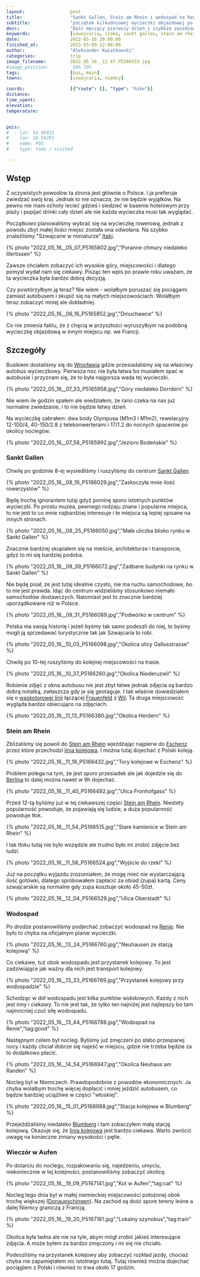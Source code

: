 ```yaml
---
layout:                 post
title:                  "Sankt Gallen, Stein am Rhein i wodospad na Renie"
subtitle:               "początek kilkudniowej wycieczki objazdowej po Szwajcarii"
desc:                   "Dość męczący pierwszy dzień z szybkim zwiedzaniem 2 bardzo ładnych miast(-eczek) w Szwajcarii. Widok na wodospad na Renie."
keywords:               [szwajcaria, itaka, sankt gallen, stein am rhein, ren, wodospad, Donaueschingen, Aufen]
date:                   2022-05-16 20:00:00
finished_at:            2023-03-09 12:00:00
author:                 "Aleksander Kwiatkowski"
categories:             trip
image_filename:         2022_05_16__12_47_P5166553.jpg
#image_position:         50% 70%
tags:                   [bus, main]
towns:                  [szwajcaria, niemcy]

coords:                 [{"route": [], "type": "hike"}]
distance:               
time_spent:             
elevation:              
temperature:            


pois:
#  - lat: 54.45911
#    lon: 18.56281
#    name: POI
#    type: todo / visited

---
```


[w-miniaturze]: https://www.itaka.pl/wycieczki/szwajcaria/szwajcaria-w-miniaturze,XCHTICI.html

[wiki-wroclaw]: https://pl.wikipedia.org/wiki/Wroc%C5%82aw
[wiki-sankt-gallen]: https://en.wikipedia.org/wiki/St._Gallen
[wiki-berlin]: https://pl.wikipedia.org/wiki/Berlin
[wiki-ren]: https://pl.wikipedia.org/wiki/Ren
[wiki-blumberg]: https://pl.wikipedia.org/wiki/Blumberg_(Badenia-Wirtembergia)
[wiki-donaueschingen]: https://pl.wikipedia.org/wiki/Donaueschingen
[wiki-Frauenfeld]: https://en.wikipedia.org/wiki/Frauenfeld
[wiki-wil]: https://en.wikipedia.org/wiki/Wil
[wiki-Frauenfeld–Wil]: https://en.wikipedia.org/wiki/Frauenfeld%E2%80%93Wil_railway
[wiki-Stein-am-Rhein]: https://en.wikipedia.org/wiki/Stein_am_Rhein
[wiki-Eschenz]: https://en.wikipedia.org/wiki/Eschenz
[wiki-Lake-Line]: https://en.wikipedia.org/wiki/Lake_Line
[wiki-wutach-valley]: https://en.wikipedia.org/wiki/Wutach_Valley_Railway

## Wstęp

Z oczywistych powodów ta strona jest głównie o Polsce. I ja preferuje zwiedzać
swój kraj. Jednak to nie oznacza, że nie będzie wyjątków. Na pewno nie mam
ochoty lecieć gdzieś i siedzieć w basenie hotelowym przy plaży i popijać drinki cały
dzień ale nie każda wycieczka musi tak wyglądać.

Początkowo planowaliśmy wybrać się na wycieczkę rowerową, jednak z powodu
zbyt małej ilości miejsc została ona odwołana. Na szybko znaleźliśmy
"Szwajcarie w miniaturze" [Itaki][w-miniaturze].

{% photo "2022_05_16__05_07_P5165802.jpg","Poranne chmury niedaleko Illertissen" %}

Zawsze chciałem zobaczyć ich wysokie góry, miejscowości i dlatego pomysł wydał
nam się ciekawy.
Pisząc ten wpis po prawie roku uważam, że ta wycieczka była bardzo dobrą decyzją.

Czy powtórzyłbym ją teraz? Nie wiem - wolałbym poruszać się pociągami
zamiast autobusem i skupić się na małych miejscowościach. Wolałbym teraz
zobaczyć mniej ale dokładniej.

{% photo "2022_05_16__06_16_P5165852.jpg","Dmuchawce" %}

Co nie zmienia faktu, że z chęcią w przyszłości
wyruszyłbym na podobną wycieczkę objazdową w innym miejscu np. we Francji.

## Szczegóły

Busikiem dostaliśmy się do [Wrocławia][wiki-wroclaw] gdzie przesiadaliśmy się na
właściwy autobus wycieczkowy. Pierwsza noc nie była łatwa bo musiałem spać
w autobusie i przyznam się, że to była najgorsza wada tej wycieczki.

{% photo "2022_05_16__07_33_P5165958.jpg","Góry niedaleko Dornbirn" %}

Nie wiem ile godzin spałem ale wiedziałem, że rano czeka na nas już
normalne zwiedzanie, i to nie będzie łatwy dzień.

Na wycieczkę zabrałem: dwa body Olympusa (M1m3 i M1m2), rewelacyjny 12-100/4,
40-150/2.8 z telekonwerterami i 17/1.2 do nocnych spacerów po okolicy noclegów.

{% photo "2022_05_16__07_58_P5165992.jpg","Jezioro Bodeńskie" %}

### Sankt Gallen

<div class="strava-embed-placeholder" data-embed-type="activity" data-embed-id="7188407327"></div><script src="https://strava-embeds.com/embed.js"></script>

Chwilę po godzinie 8-ej wysiedliśmy i ruszyliśmy do centrum [Sankt Gallen][wiki-sankt-gallen].

{% photo "2022_05_16__08_19_P5166029.jpg","Zaskoczyła mnie ilość rowerzystów" %}

Będę trochę ignorantem tutaj gdyż pominę sporo istotnych punktów wycieczki.
Po prostu muzea, pewnego rodzaju znane i popularne miejsca, to nie jest to co
mnie najbardziej interesuje i te miejsca są lepiej opisane na innych stronach.

{% photo "2022_05_16__08_25_P5166050.jpg","Mała uliczka blisko rynku w Sankt Gallen" %}

Znacznie bardziej skupiałem się na mieście, architekturze i
transporcie, gdyż to mi się bardziej podoba.

{% photo "2022_05_16__08_39_P5166072.jpg","Zadbane budynki na rynku w Sankt Gallen" %}

Nie będę pisał, że jest tutaj idealnie czysto, nie ma ruchu samochodowe, bo
to nie jest prawda. Idąc do centrum widzieliśmy stosunkowo niemało samochodów
dostawczych. Natomiast jest to znacznie bardziej uporządkowane niż
w Polsce.

{% photo "2022_05_16__09_31_P5166089.jpg","Podwórko w centrum" %}

Polska ma swoją historię i jeżeli byśmy tak samo podeszli do niej, to byśmy
mogli ją sprzedawać turystycznie tak jak Szwajcaria to robi.

{% photo "2022_05_16__10_03_P5166098.jpg","Okolica ulicy Gallusstrasse" %}

Chwilę po 10-tej ruszyliśmy do kolejnej miejscowości na trasie.

{% photo "2022_05_16__10_37_P5166260.jpg","Okolica Niederuzwil" %}

Robienie zdjęć z okna autobusu nie jest zbyt łatwe jednak zdjęcia są
bardzo dobrą notatką, zwłaszcza gdy je się geotaguje. I tak
właśnie dowiedziałem się o
[wąskotorowej linii][wiki-Frauenfeld–Wil] łączącej
[Frauenfeld][wiki-Frauenfeld] z [Wil][wiki-wil].
Ta druga miejscowość wygląda bardzo obiecująco na zdjęciach.

{% photo "2022_05_16__11_13_P5166380.jpg","Okolica Herdern" %}

### Stein am Rhein

<div class="strava-embed-placeholder" data-embed-type="activity" data-embed-id="7188397137"></div><script src="https://strava-embeds.com/embed.js"></script>

Zbliżaliśmy się powoli do [Stein am Rhein][wiki-Stein-am-Rhein] wjeżdżając
najpierw do [Eschenz][wiki-Eschenz] przez które przechodzi
[linia kolejowa][wiki-Lake-Line]. I można tutaj dojechać z Polski koleją.

{% photo "2022_05_16__11_19_P5166432.jpg","Tory kolejowe w Eschenz" %}

Problem polega na tym, że jest sporo przesiadek ale jak dojedzie się
do [Berlina][wiki-berlin] to dalej można nawet w 9h dojechać.

{% photo "2022_05_16__11_40_P5166492.jpg","Ulica Fronhofgass" %}

Przed 12-tą byliśmy już w tej ciekawszej części [Stein am Rhein][wiki-Stein-am-Rhein].
Niestety popularność powoduje, że pojawiają się ludzie, a duża popularność
powoduje tłok.

{% photo "2022_05_16__11_54_P5166515.jpg","Stare kamienice w Stein am Rhein" %}

I tak tłoku tutaj nie było wszędzie ale trudno było mi zrobić zdjęcie bez ludzi.

{% photo "2022_05_16__11_58_P5166524.jpg","Wyjście do rzeki" %}

Już na początku wyjazdu zrozumiałem, że mogę mieć nie wystarczającą ilość
gotówki, dlatego spróbowałem zapłacić za obiad (zupa) kartą. Ceny szwajcarskie
są normalne gdy zupa kosztuje około 45-50zł.

{% photo "2022_05_16__12_04_P5166529.jpg","Ulica Oberstadt" %}

### Wodospad

Po drodze postanowiliśmy podjechać zobaczyć wodospad na [Renie][wiki-ren]. Nie
było to chyba na oficjalnym planie wycieczki.

{% photo "2022_05_16__13_24_P5166760.jpg","Neuhausen ze stacją kolejową" %}

Co ciekawe, tuż obok wodospadu jest przystanek kolejowy. To jest zadziwiające
jak ważny dla nich jest transport kolejowy.

{% photo "2022_05_16__13_33_P5166769.jpg","Przystanek kolejowy przy wodospadzie" %}

Schodząc w dół wodospadu jest kilka punktów widokowych. Każdy z nich jest inny
i ciekawy. To nie jest tak, że tylko ten najniżej jest najlepszy bo tam
najmocniej czuć siłę wodospadu.

{% photo "2022_05_16__13_44_P5166788.jpg","Wodospad na Renie","tag:good" %}

Następnym celem był nocleg. Byliśmy już zmęczeni po słabo przespanej
nocy i każdy chciał dobrze się najeść w miejscu, gdzie nie trzeba będzie
za to dodatkowo płacić.

{% photo "2022_05_16__14_54_P5166947.jpg","Okolica Neuhaus am Randen" %}

Nocleg był w Niemczech. Prawdopodobnie z powodów ekonomicznych. Ja chyba wolałbym
trochę więcej dopłacić i mniej jeździć autobusem, co będzie bardziej uciążliwe
w części "włoskiej".

{% photo "2022_05_16__15_01_P5166988.jpg","Stacja kolejowa w Blumberg" %}

Przejeżdżaliśmy niedaleko [Blumberg][wiki-blumberg] i tam zobaczyłem
małą stację kolejową. Okazuje się, że [linia kolejowa][wiki-wutach-valley]
jest bardzo ciekawa. Warto zwrócić uwagę na konieczne zmiany wysokości i
pętle.

### Wieczór w Aufen

<div class="strava-embed-placeholder" data-embed-type="activity" data-embed-id="7188388698"></div><script src="https://strava-embeds.com/embed.js"></script>

Po dotarciu do noclegu, rozpakowaniu się, najedzeniu, umyciu, niekoniecznie w
tej kolejności, postanowiliśmy zobaczyć okolicę.

{% photo "2022_05_16__19_09_P5167141.jpg","Kot w Aufen","tag:cat" %}

Nocleg tego dnia był w małej niemieckiej miejscowości położonej obok
trochę większej ([Donaueschingen][wiki-donaueschingen]). Na zachód są
dość spore tereny leśne a dalej Niemcy graniczą z Francją.

{% photo "2022_05_16__19_20_P5167181.jpg","Lokalny szynobus","tag:train" %}

Okolica była ładna ale nie na tyle, abym mógł zrobić jakieś interesujące
zdjęcia. A może byłem za bardzo zmęczony i mi się nie chciało.

Podeszliśmy na przystanek kolejowy aby zobaczyć rozkład jazdy, chociaż
chyba nie zapamiętałem nic istotnego tutaj. Tutaj również można dojechać
pociągiem z Polski i również to trwa około 17 godzin.
